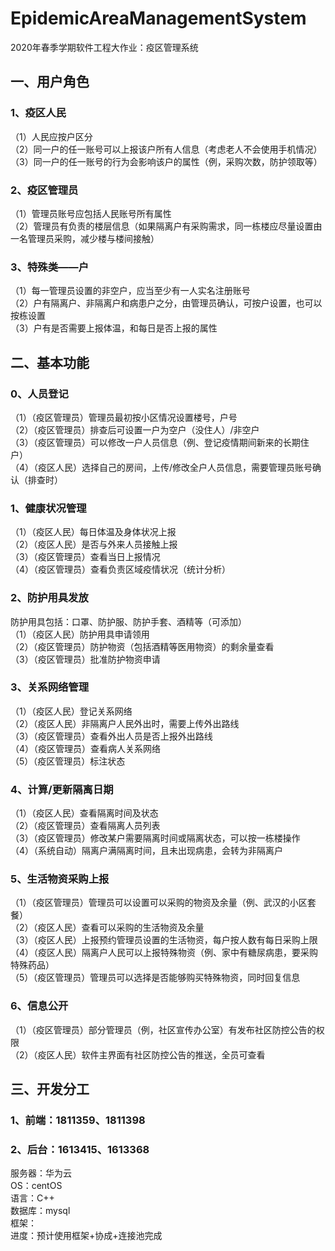 # EpidemicAreaManagementSystem
2020年春季学期软件工程大作业：疫区管理系统

## 一、用户角色
### 1、疫区人民
（1）人民应按户区分<br>
（2）同一户的任一账号可以上报该户所有人信息（考虑老人不会使用手机情况）<br>
（3）同一户的任一账号的行为会影响该户的属性（例，采购次数，防护领取等）<br>

### 2、疫区管理员
（1）管理员账号应包括人民账号所有属性<br>
（2）管理员有负责的楼层信息（如果隔离户有采购需求，同一栋楼应尽量设置由一名管理员采购，减少楼与楼间接触）<br>

### 3、特殊类——户
（1）每一管理员设置的非空户，应当至少有一人实名注册账号<br>
（2）户有隔离户、非隔离户和病患户之分，由管理员确认，可按户设置，也可以按栋设置<br>
（3）户有是否需要上报体温，和每日是否上报的属性<br>
## 二、基本功能
### 0、人员登记
（1）（疫区管理员）管理员最初按小区情况设置楼号，户号<br>
（2）（疫区管理员）排查后可设置一户为空户（没住人）/非空户<br>
（3）（疫区管理员）可以修改一户人员信息（例、登记疫情期间新来的长期住户）<br>
（4）（疫区人民）选择自己的房间，上传/修改全户人员信息，需要管理员账号确认（排查时）<br>

### 1、健康状况管理
（1）（疫区人民）每日体温及身体状况上报<br> 
（2）（疫区人民）是否与外来人员接触上报<br> 
（3）（疫区管理员）查看当日上报情况<br> 
（4）（疫区管理员）查看负责区域疫情状况（统计分析）<br> 

### 2、防护用具发放
防护用具包括：口罩、防护服、防护手套、酒精等（可添加）<br> 
（1）（疫区人民）防护用具申请领用<br> 
（2）（疫区管理员）防护物资（包括酒精等医用物资）的剩余量查看<br> 
（3）（疫区管理员）批准防护物资申请<br> 

### 3、关系网络管理
（1）（疫区人民）登记关系网络<br> 
（2）（疫区人民）非隔离户人民外出时，需要上传外出路线<br> 
（3）（疫区管理员）查看外出人员是否上报外出路线<br> 
（4）（疫区管理员）查看病人关系网络<br> 
（5）（疫区管理员）标注状态<br> 

### 4、计算/更新隔离日期
（1）（疫区人民）查看隔离时间及状态<br> 
（2）（疫区管理员）查看隔离人员列表<br> 
（3）（疫区管理员）修改某户需要隔离时间或隔离状态，可以按一栋楼操作<br> 
（4）（系统自动）隔离户满隔离时间，且未出现病患，会转为非隔离户<br> 

### 5、生活物资采购上报
（1）（疫区管理员）管理员可以设置可以采购的物资及余量（例、武汉的小区套餐）<br> 
（2）（疫区人民）查看可以采购的生活物资及余量<br>
（3）（疫区人民）上报预约管理员设置的生活物资，每户按人数有每日采购上限<br> 
（4）（疫区人民）隔离户人民可以上报特殊物资（例、家中有糖尿病患，要采购特殊药品）<br> 
（5）（疫区管理员）管理员可以选择是否能够购买特殊物资，同时回复信息<br> 

### 6、信息公开
（1）（疫区管理员）部分管理员（例，社区宣传办公室）有发布社区防控公告的权限<br>
（2）（疫区人民）软件主界面有社区防控公告的推送，全员可查看<br>

## 三、开发分工
### 1、前端：1811359、1811398
### 2、后台：1613415、1613368
服务器：华为云 <br>
OS：centOS <br>
语言：C++ <br>
数据库：mysql<br>
框架：<br>
进度：预计使用框架+协成+连接池完成
